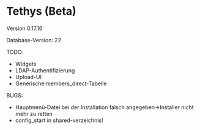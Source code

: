 Tethys (Beta)
=============

Version 0.17.16

Database-Version: 22

TODO:
* Widgets
* LDAP-Authentifizierung
* Upload-UI
* Generische members_direct-Tabelle

BUGS:
* Hauptmenü-Datei bei der Installation falsch angegeben->Installer nicht mehr zu retten
* config_start in shared-verzeichnis!
